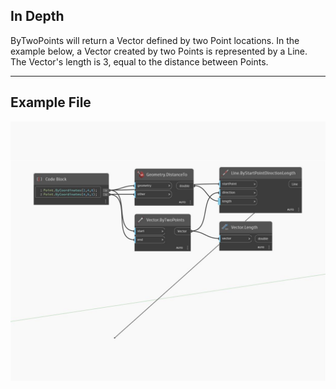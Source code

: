 ## In Depth
ByTwoPoints will return a Vector defined by two Point locations. In the example below, a Vector created by two Points is represented by a Line. The Vector's length is 3, equal to the distance between Points.
___
## Example File

![ByTwoPoints](./Autodesk.DesignScript.Geometry.Vector.ByTwoPoints_img.jpg)

